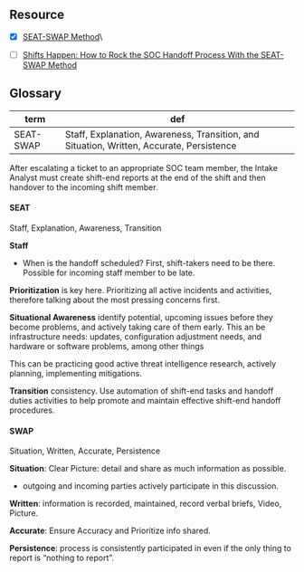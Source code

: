 ## Resource
- [x] [SEAT-SWAP Method](https://github.com/FredericGariepy/LighthouseLabs/blob/main/PKM/W4/D1/Blue%20Team/SEAT-SWAP%20%5Bshift%20change%20report%5D.md)\
- [ ] [Shifts Happen: How to Rock the SOC Handoff Process With the SEAT-SWAP Method ](https://securityboulevard.com/2021/11/shifts-happen-how-to-rock-the-soc-handoff-process-with-the-seat-swap-method/)


## Glossary
|term|def|
|-|-|
|SEAT-SWAP| Staff, Explanation, Awareness, Transition, and Situation, Written, Accurate, Persistence|


After escalating a ticket to an appropriate SOC team member,
the Intake Analyst must create shift-end reports
at the end of the shift and then handover to the incoming shift member.

#### SEAT
Staff, Explanation, Awareness, Transition

__Staff__ 
- When is the handoff scheduled?
First, shift-takers need to be there. Possible for incoming staff member to be late.

__Prioritization__ is key here. Prioritizing all active incidents and activities, therefore talking about the most pressing concerns first.

__Situational Awareness__ identify potential, upcoming issues before they become problems, and actively taking care of them early.
This an be infrastructure needs: updates, configuration adjustment needs, and hardware or software problems, among other things

This can be practicing good active threat intelligence research, actively planning, implementing mitigations.

__Transition__ consistency. Use automation of shift-end tasks and handoff duties activities to help promote and maintain effective shift-end handoff procedures.

#### SWAP
Situation, Written, Accurate, Persistence

__Situation__: Clear Picture: detail and share as much information as possible.
- outgoing and incoming parties actively participate in this discussion.

__Written__: information is recorded, maintained, record verbal briefs, Video, Picture.

__Accurate__: Ensure Accuracy and Prioritize info shared. 

__Persistence__: process is consistently participated in even if the only thing to report is “nothing to report”.
